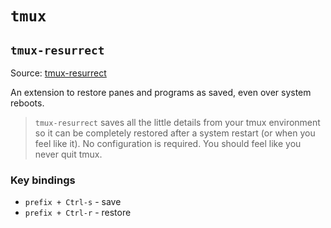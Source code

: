 # `tmux`

## `tmux-resurrect`

Source: [tmux-resurrect]

An extension to restore panes and programs as saved, even over system reboots.

> `tmux-resurrect` saves all the little details from your tmux environment so it
can be completely restored after a system restart (or when you feel like it).
No configuration is required. You should feel like you never quit tmux.

### Key bindings

- `prefix + Ctrl-s` - save
- `prefix + Ctrl-r` - restore

[tmux-resurrect]: [https://github.com/tmux-plugins/tmux-resurrect/]
